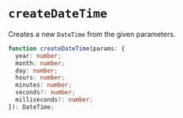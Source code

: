 # `createDateTime`

Creates a new `DateTime` from the given parameters.

```ts
function createDateTime(params: {
  year: number;
  month: number;
  day: number;
  hours: number;
  minutes: number;
  seconds?: number;
  milliseconds?: number;
}): DateTime;
```
